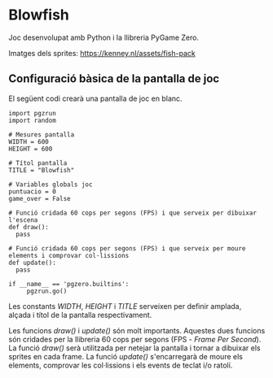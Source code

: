 # Blowfish

Joc desenvolupat amb Python i la llibreria PyGame Zero.

Imatges dels sprites: https://kenney.nl/assets/fish-pack

## Configuració bàsica de la pantalla de joc

El següent codi crearà una pantalla de joc en blanc.

```
import pgzrun
import random

# Mesures pantalla
WIDTH = 600
HEIGHT = 600

# Títol pantalla
TITLE = "Blowfish"

# Variables globals joc
puntuacio = 0
game_over = False

# Funció cridada 60 cops per segons (FPS) i que serveix per dibuixar l'escena
def draw():
  pass

# Funció cridada 60 cops per segons (FPS) i que serveix per moure elements i comprovar col·lissions
def update():
  pass

if __name__ == 'pgzero.builtins':
     pgzrun.go()
```

Les constants *WIDTH*, *HEIGHT* i *TITLE* serveixen per definir amplada, alçada i títol de la pantalla respectivament.

Les funcions *draw()* i *update()* són molt importants. Aquestes dues funcions són cridades per la llibreria 60 cops per segons (FPS - *Frame Per Second*). La funció *draw()* serà utilitzada per netejar la pantalla i tornar a dibuixar els sprites en cada frame. La funció *update()* s'encarregarà de moure els elements, comprovar les col·lissions i els events de teclat i/o ratolí.

